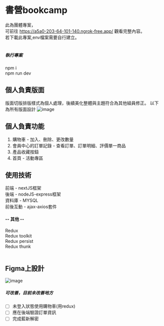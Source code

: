 # 書營bookcamp
此為團體專案，<br>
可前往 https://a5a0-203-64-101-140.ngrok-free.app/ 觀看完整內容。<br>
若下載此專案,env檔案需要自行建立。<br>
<br>

##### 執行專案
npm i<br>
npm run dev<br>

## 個人負責版面
版面切版排版樣式為個人處理，後續美化整體與主題符合為其他組員修正。
以下為所有版面設計
![image](https://github.com/milu0925/bookcamp/assets/122149992/7aa2d2bb-0f4c-40d9-b54d-68b5e938209f)
<br>

## 個人負責功能
1. 購物車 - 加入、刪除、更改數量
2. 會員中心的訂單記錄 - 查看訂單、訂單明細、評價單一商品
3. 產品收藏按鈕
4. 首頁 - 活動專區

## 使用技術
前端 - nextJS框架<br>
後端 - nodeJS-express框架<br>
資料庫 - MYSQL<br>
前後互動 - ajax-axios套件<br>
#### -- 其他 --
Redux<br>
Redux toolkit<br>
Redux persist<br>
Redux thunk<br>
<br>

## Figma上設計
![image](https://github.com/milu0925/bookcamp/assets/122149992/cb587357-eaf3-4e1f-801e-eb06570d95b3)
<br>

##### 可改善，目前未改善地方
- [ ] 未登入狀態使用購物車(用redux)<br>
- [ ] 應在後端驗證訂單資訊<br>
- [ ] 完成藍新解密<br>

<br>
